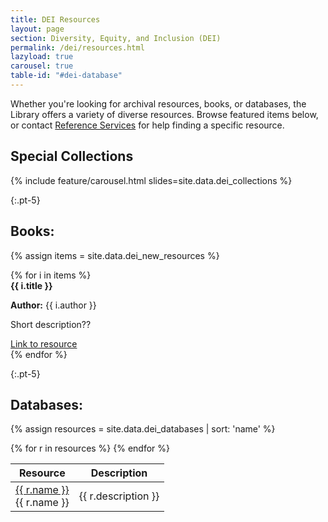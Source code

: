 ```yaml
---
title: DEI Resources
layout: page
section: Diversity, Equity, and Inclusion (DEI)
permalink: /dei/resources.html
lazyload: true
carousel: true
table-id: "#dei-database"
---
```


Whether you're looking for archival resources, books, or databases, the Library offers a variety of diverse resources. Browse featured items below, or contact [Reference Services](mailto:libref@uidaho.edu) for help finding a specific resource.

## Special Collections
{% include feature/carousel.html slides=site.data.dei_collections %}

{:.pt-5}
## Books:
{% assign items = site.data.dei_new_resources %}

<div class="row">
    {% for i in items %}
        <div class="col-md-6">
            <div class="card">
                <div class="card-header"><strong>{{ i.title }}</strong></div>
                <div class="card-body">
                    <p><strong>Author:</strong> {{ i.author }}</p>
                    <p>Short description??</p>
                    <div class="text-center"><a type="button" class="btn btn-secondary btn-sm" href="#">Link to resource</a></div>
                </div>
            </div>
        </div>
    {% endfor %}
</div>

{:.pt-5}
## Databases:
{% assign resources = site.data.dei_databases | sort: 'name' %}

<table id="dei-database" class="table table-hover">
    <thead>
       <tr>
          <th>Resource</th>
          <th>Description</th>
       </tr>
    </thead>
    <tbody>
    {% for r in resources %}
    <tr>
       <td scope="row">
            <a href="{{ r.link }}" 
            class="btn btn-outline-pride-gold" role="button" target="_blank" rel="noopener" title="{{ r.name }} Overview">{{ r.name }}</a><div class="d-none">{{ r.name }}</div>
        </td>
       <td class="description">{{ r.description }}</td>
    </tr>
    {% endfor %}
    </tbody>
</table>